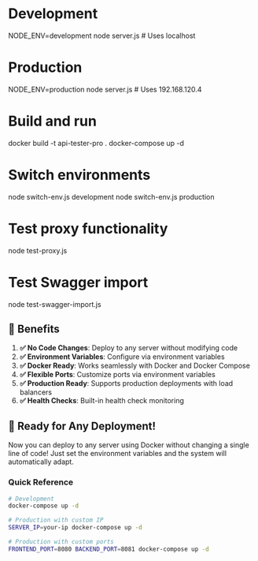 # Development
NODE_ENV=development node server.js  # Uses localhost

# Production  
NODE_ENV=production node server.js   # Uses 192.168.120.4

# Build and run
docker build -t api-tester-pro .
docker-compose up -d

# Switch environments
node switch-env.js development
node switch-env.js production

# Test proxy functionality
node test-proxy.js

# Test Swagger import
node test-swagger-import.js

## 🎯 Benefits

1. **✅ No Code Changes**: Deploy to any server without modifying code
2. **✅ Environment Variables**: Configure via environment variables
3. **✅ Docker Ready**: Works seamlessly with Docker and Docker Compose
4. **✅ Flexible Ports**: Customize ports via environment variables
5. **✅ Production Ready**: Supports production deployments with load balancers
6. **✅ Health Checks**: Built-in health check monitoring

## 🎉 Ready for Any Deployment!

Now you can deploy to any server using Docker without changing a single line of code! Just set the environment variables and the system will automatically adapt.

### Quick Reference
```bash
# Development
docker-compose up -d

# Production with custom IP
SERVER_IP=your-ip docker-compose up -d

# Production with custom ports
FRONTEND_PORT=8080 BACKEND_PORT=8081 docker-compose up -d
``` 